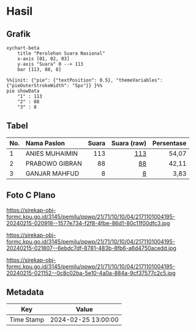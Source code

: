 # Hasil

## Grafik

```mermaid
xychart-beta
    title "Perolehan Suara Nasional"
    x-axis [01, 02, 03]
    y-axis "Suara" 0 --> 113
    bar [113, 88, 8]
```

```mermaid
%%{init: {"pie": {"textPosition": 0.5}, "themeVariables": {"pieOuterStrokeWidth": "5px"}} }%%
pie showData
    "1" : 113
    "2" : 88
    "3" : 8
```

## Tabel

| No. | Nama Paslon    | Suara | Suara (raw) | Persentase |
|:--- |:-------------- | -----:| -----------:| ----------:|
| 1   | ANIES MUHAIMIN | 113   | [113][p-1]  | 54,07      |
| 2   | PRABOWO GIBRAN | 88    | [88][p-2]   | 42,11      |
| 3   | GANJAR MAHFUD  | 8     | [8][p-3]    | 3,83       |


[p-1]: https://github.com/gigit-pemilu/pemilu-2024/blob/main/pilpres/hitung-suara/sub/21-kepulauan-riau/sub/71-kota-batam/sub/10-batam-kota/sub/1004-belian/sub/195-tps/sub/paslon-1.txt
[p-2]: https://github.com/gigit-pemilu/pemilu-2024/blob/main/pilpres/hitung-suara/sub/21-kepulauan-riau/sub/71-kota-batam/sub/10-batam-kota/sub/1004-belian/sub/195-tps/sub/paslon-2.txt
[p-3]: https://github.com/gigit-pemilu/pemilu-2024/blob/main/pilpres/hitung-suara/sub/21-kepulauan-riau/sub/71-kota-batam/sub/10-batam-kota/sub/1004-belian/sub/195-tps/sub/paslon-3.txt

## Foto C Plano

https://sirekap-obj-formc.kpu.go.id/3145/pemilu/ppwp/21/71/10/10/04/2171101004195-20240215-020918--1577e734-f2f8-4fbe-86d1-80c11f00dfc3.jpg

https://sirekap-obj-formc.kpu.go.id/3145/pemilu/ppwp/21/71/10/10/04/2171101004195-20240215-021807--6ebdc7df-8781-483b-8fb6-a6d4750acedd.jpg

https://sirekap-obj-formc.kpu.go.id/3145/pemilu/ppwp/21/71/10/10/04/2171101004195-20240215-021152--0c8c02ba-5e10-4a0a-884a-9cf37577c2c5.jpg


## Metadata

| Key        | Value               |
| ---------- | ------------------- |
| Time Stamp | 2024-02-25 13:00:00 |



